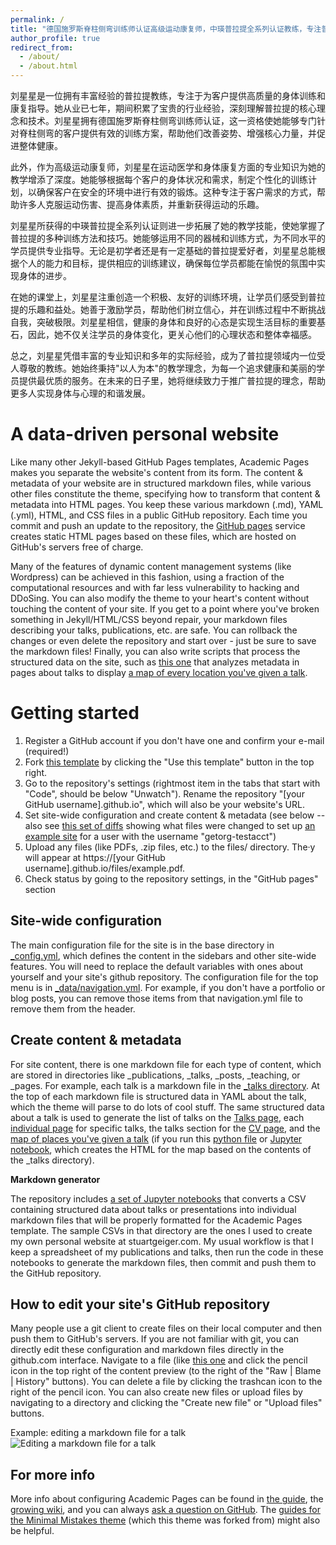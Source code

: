 ```yaml
---
permalink: /
title: "德国施罗斯脊柱侧弯训练师认证高级运动康复师，中瑛普拉提全系列认证教练，专注普拉提及个性化康复七年"
author_profile: true
redirect_from: 
  - /about/
  - /about.html
---
```


刘星星是一位拥有丰富经验的普拉提教练，专注于为客户提供高质量的身体训练和康复指导。她从业已七年，期间积累了宝贵的行业经验，深刻理解普拉提的核心理念和技术。刘星星拥有德国施罗斯脊柱侧弯训练师认证，这一资格使她能够专门针对脊柱侧弯的客户提供有效的训练方案，帮助他们改善姿势、增强核心力量，并促进整体健康。

此外，作为高级运动康复师，刘星星在运动医学和身体康复方面的专业知识为她的教学增添了深度。她能够根据每个客户的身体状况和需求，制定个性化的训练计划，以确保客户在安全的环境中进行有效的锻炼。这种专注于客户需求的方式，帮助许多人克服运动伤害、提高身体素质，并重新获得运动的乐趣。

刘星星所获得的中瑛普拉提全系列认证则进一步拓展了她的教学技能，使她掌握了普拉提的多种训练方法和技巧。她能够运用不同的器械和训练方式，为不同水平的学员提供专业指导。无论是初学者还是有一定基础的普拉提爱好者，刘星星总能根据个人的能力和目标，提供相应的训练建议，确保每位学员都能在愉悦的氛围中实现身体的进步。

在她的课堂上，刘星星注重创造一个积极、友好的训练环境，让学员们感受到普拉提的乐趣和益处。她善于激励学员，帮助他们树立信心，并在训练过程中不断挑战自我，突破极限。刘星星相信，健康的身体和良好的心态是实现生活目标的重要基石，因此，她不仅关注学员的身体变化，更关心他们的心理状态和整体幸福感。

总之，刘星星凭借丰富的专业知识和多年的实际经验，成为了普拉提领域内一位受人尊敬的教练。她始终秉持"以人为本"的教学理念，为每一个追求健康和美丽的学员提供最优质的服务。在未来的日子里，她将继续致力于推广普拉提的理念，帮助更多人实现身体与心理的和谐发展。

A data-driven personal website
======
Like many other Jekyll-based GitHub Pages templates, Academic Pages makes you separate the website's content from its form. The content & metadata of your website are in structured markdown files, while various other files constitute the theme, specifying how to transform that content & metadata into HTML pages. You keep these various markdown (.md), YAML (.yml), HTML, and CSS files in a public GitHub repository. Each time you commit and push an update to the repository, the [GitHub pages](https://pages.github.com/) service creates static HTML pages based on these files, which are hosted on GitHub's servers free of charge.

Many of the features of dynamic content management systems (like Wordpress) can be achieved in this fashion, using a fraction of the computational resources and with far less vulnerability to hacking and DDoSing. You can also modify the theme to your heart's content without touching the content of your site. If you get to a point where you've broken something in Jekyll/HTML/CSS beyond repair, your markdown files describing your talks, publications, etc. are safe. You can rollback the changes or even delete the repository and start over - just be sure to save the markdown files! Finally, you can also write scripts that process the structured data on the site, such as [this one](https://github.com/academicpages/academicpages.github.io/blob/master/talkmap.ipynb) that analyzes metadata in pages about talks to display [a map of every location you've given a talk](https://academicpages.github.io/talkmap.html).

Getting started
======
1. Register a GitHub account if you don't have one and confirm your e-mail (required!)
1. Fork [this template](https://github.com/academicpages/academicpages.github.io) by clicking the "Use this template" button in the top right. 
1. Go to the repository's settings (rightmost item in the tabs that start with "Code", should be below "Unwatch"). Rename the repository "[your GitHub username].github.io", which will also be your website's URL.
1. Set site-wide configuration and create content & metadata (see below -- also see [this set of diffs](http://archive.is/3TPas) showing what files were changed to set up [an example site](https://getorg-testacct.github.io) for a user with the username "getorg-testacct")
1. Upload any files (like PDFs, .zip files, etc.) to the files/ directory. The·y will appear at https://[your GitHub username].github.io/files/example.pdf.  
1. Check status by going to the repository settings, in the "GitHub pages" section

Site-wide configuration
------
The main configuration file for the site is in the base directory in [_config.yml](https://github.com/academicpages/academicpages.github.io/blob/master/_config.yml), which defines the content in the sidebars and other site-wide features. You will need to replace the default variables with ones about yourself and your site's github repository. The configuration file for the top menu is in [_data/navigation.yml](https://github.com/academicpages/academicpages.github.io/blob/master/_data/navigation.yml). For example, if you don't have a portfolio or blog posts, you can remove those items from that navigation.yml file to remove them from the header. 

Create content & metadata
------
For site content, there is one markdown file for each type of content, which are stored in directories like _publications, _talks, _posts, _teaching, or _pages. For example, each talk is a markdown file in the [_talks directory](https://github.com/academicpages/academicpages.github.io/tree/master/_talks). At the top of each markdown file is structured data in YAML about the talk, which the theme will parse to do lots of cool stuff. The same structured data about a talk is used to generate the list of talks on the [Talks page](https://academicpages.github.io/talks), each [individual page](https://academicpages.github.io/talks/2012-03-01-talk-1) for specific talks, the talks section for the [CV page](https://academicpages.github.io/cv), and the [map of places you've given a talk](https://academicpages.github.io/talkmap.html) (if you run this [python file](https://github.com/academicpages/academicpages.github.io/blob/master/talkmap.py) or [Jupyter notebook](https://github.com/academicpages/academicpages.github.io/blob/master/talkmap.ipynb), which creates the HTML for the map based on the contents of the _talks directory).

**Markdown generator**

The repository includes [a set of Jupyter notebooks](https://github.com/academicpages/academicpages.github.io/tree/master/markdown_generator
) that converts a CSV containing structured data about talks or presentations into individual markdown files that will be properly formatted for the Academic Pages template. The sample CSVs in that directory are the ones I used to create my own personal website at stuartgeiger.com. My usual workflow is that I keep a spreadsheet of my publications and talks, then run the code in these notebooks to generate the markdown files, then commit and push them to the GitHub repository.

How to edit your site's GitHub repository
------
Many people use a git client to create files on their local computer and then push them to GitHub's servers. If you are not familiar with git, you can directly edit these configuration and markdown files directly in the github.com interface. Navigate to a file (like [this one](https://github.com/academicpages/academicpages.github.io/blob/master/_talks/2012-03-01-talk-1.md) and click the pencil icon in the top right of the content preview (to the right of the "Raw | Blame | History" buttons). You can delete a file by clicking the trashcan icon to the right of the pencil icon. You can also create new files or upload files by navigating to a directory and clicking the "Create new file" or "Upload files" buttons. 

Example: editing a markdown file for a talk
![Editing a markdown file for a talk](/images/editing-talk.png)

For more info
------
More info about configuring Academic Pages can be found in [the guide](https://academicpages.github.io/markdown/), the [growing wiki](https://github.com/academicpages/academicpages.github.io/wiki), and you can always [ask a question on GitHub](https://github.com/academicpages/academicpages.github.io/discussions). The [guides for the Minimal Mistakes theme](https://mmistakes.github.io/minimal-mistakes/docs/configuration/) (which this theme was forked from) might also be helpful.

